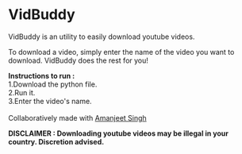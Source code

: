 # VidBuddy
VidBuddy is an utility to easily download youtube videos.

To  download a video, simply enter the name of the video you want to download.
VidBuddy does the rest for you!

<b>Instructions to run :</b>
<br>1.Download the python file.<br>
2.Run it.<br>
3.Enter the video's name.<br><br>
Collaboratively made with [Amanjeet Singh](https://github.com/amanjeetsingh150) 

<b>DISCLAIMER : Downloading youtube videos may be illegal in your country. Discretion advised.</b>

